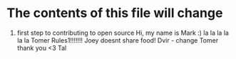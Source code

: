 # The contents of this file will change
1. first step to contributing to open source
Hi, my name is Mark :)
la la la la la la 
Tomer Rules1!!!!!!!
Joey doesnt share food!
Dvir - change
Tomer thank you <3
Tal
